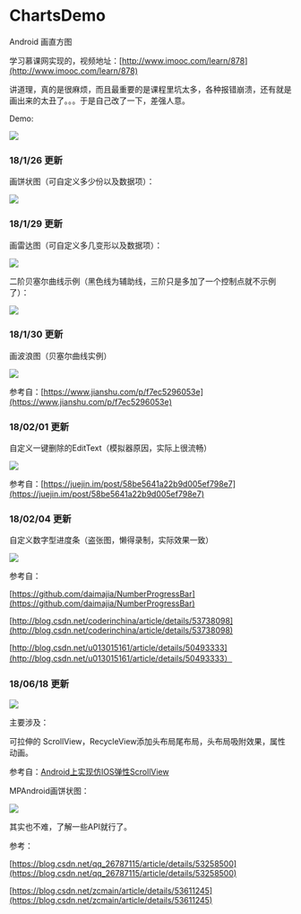 # ChartsDemo
Android 画直方图

学习慕课网实现的，视频地址：[http://www.imooc.com/learn/878](http://www.imooc.com/learn/878)

讲道理，真的是很麻烦，而且最重要的是课程里坑太多，各种报错崩溃，还有就是画出来的太丑了。。。于是自己改了一下，差强人意。

Demo:

![](https://i.loli.net/2017/09/06/59afa3bcdec8e.png)

### 18/1/26 更新

画饼状图（可自定义多少份以及数据项）：

![](https://i.loli.net/2018/01/26/5a6a94810552e.png)

### 18/1/29 更新

画雷达图（可自定义多几变形以及数据项）：

![](https://i.loli.net/2018/01/29/5a6ed406e1cfd.png)

二阶贝塞尔曲线示例（黑色线为辅助线，三阶只是多加了一个控制点就不示例了）：

![](https://i.loli.net/2018/01/29/5a6f06ece9fa1.gif)

### 18/1/30 更新

画波浪图（贝塞尔曲线实例）

![](https://i.loli.net/2018/01/30/5a7046a78c799.gif)

参考自：[https://www.jianshu.com/p/f7ec5296053e](https://www.jianshu.com/p/f7ec5296053e)

### 18/02/01 更新

自定义一键删除的EditText（模拟器原因，实际上很流畅）

![](https://i.loli.net/2018/02/01/5a72da1b01d59.gif)

参考自：[https://juejin.im/post/58be5641a22b9d005ef798e7](https://juejin.im/post/58be5641a22b9d005ef798e7)

### 18/02/04 更新

自定义数字型进度条（盗张图，懒得录制，实际效果一致）

![](https://i.loli.net/2018/02/04/5a769b2d52877.gif)

参考自：

[https://github.com/daimajia/NumberProgressBar](https://github.com/daimajia/NumberProgressBar)

[http://blog.csdn.net/coderinchina/article/details/53738098](http://blog.csdn.net/coderinchina/article/details/53738098)

[http://blog.csdn.net/u013015161/article/details/50493333](http://blog.csdn.net/u013015161/article/details/50493333）

### 18/06/18 更新

![](https://i.loli.net/2018/06/18/5b277b6e1c915.gif)

主要涉及：

可拉伸的 ScrollView，RecycleView添加头布局尾布局，头布局吸附效果，属性动画。

参考自：[Android上实现仿IOS弹性ScrollView](https://blog.csdn.net/zhangjg_blog/article/details/19193671)

MPAndroid画饼状图：

![](https://i.loli.net/2018/06/18/5b277d70b156c.gif)

其实也不难，了解一些API就行了。

参考：

[https://blog.csdn.net/qq_26787115/article/details/53258500](https://blog.csdn.net/qq_26787115/article/details/53258500)

[https://blog.csdn.net/zcmain/article/details/53611245](https://blog.csdn.net/zcmain/article/details/53611245)

